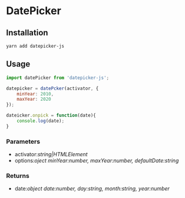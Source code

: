 # DatePicker

## Installation

```shell
yarn add datepicker-js
```

## Usage

```JavaScript
import datePicker from 'datepicker-js';

datepicker = datePcker(activator, {
    minYear: 2010,
    maxYear: 2020
});

dateicker.onpick = function(date){
    console.log(date);
}
```

### Parameters

- activator:*string|HTMLElement*
- options:*oject* *minYear:number, maxYear:number, defaultDate:string*

### Returns

- date:*object* *date:number, day:string, month:string, year:number*
